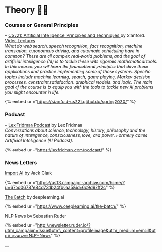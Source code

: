 # Theory 👩‍🔬

### Courses on General Principles

– [CS221: Artificial Intelligence: Principles and Techniques ](https://stanford-cs221.github.io/spring2020/)by Stanford.  
[Video Lectures](https://www.youtube.com/watch?v=J8Eh7RqggsU&list=PLoROMvodv4rO1NB9TD4iUZ3qghGEGtqNX)  
_What do web search, speech recognition, face recognition, machine translation, autonomous driving, and automatic scheduling have in common? These are all complex real-world problems, and the goal of artificial intelligence \(AI\) is to tackle these with rigorous mathematical tools. In this course, you will learn the foundational principles that drive these applications and practice implementing some of these systems. Specific topics include machine learning, search, game playing, Markov decision processes, constraint satisfaction, graphical models, and logic. The main goal of the course is to equip you with the tools to tackle new AI problems you might encounter in life._

{% embed url="https://stanford-cs221.github.io/spring2020/" %}

### Podcast

– [Lex Fridman Podcast](https://lexfridman.com/podcast/) by Lex Fridman  
_Conversations about science, technology, history, philosophy and the nature of intelligence, consciousness, love, and power. Formerly called Artificial Intelligence \(AI Podcast\)._

{% embed url="https://lexfridman.com/podcast/" %}

### News Letters

[Import AI](https://us13.campaign-archive.com/home/?u=67bd06787e84d73db24fb0aa5&id=6c9d98ff2c) by Jack Clark

{% embed url="https://us13.campaign-archive.com/home/?u=67bd06787e84d73db24fb0aa5&id=6c9d98ff2c" %}

[The Batch](https://www.deeplearning.ai/thebatch/?utm_campaign=The%20Batch&utm_medium=email&_hsmi=91446675&_hsenc=p2ANqtz-_Aqqw4f_gk9HB0qeV11gcBbCDGiBj4IYIP-vDHCBusBB9m4uy28_odVg_1HN4ofeGc_S3mggrjmxidCWSCkzYa2kJxiw&utm_content=91446675&utm_source=hs_email) by deeplearning.ai

{% embed url="https://www.deeplearning.ai/the-batch/" %}

[NLP News ](http://newsletter.ruder.io/?utm_campaign=Issue&utm_content=profileimage&utm_medium=email&utm_source=NLP+News)by Sebastian Ruder

{% embed url="http://newsletter.ruder.io/?utm\_campaign=Issue&utm\_content=profileimage&utm\_medium=email&utm\_source=NLP+News" %}

\_\_

